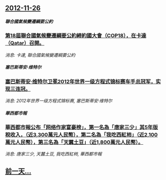 ## [2012-11-26](/news/2012/11/26/index.md)

##### 聯合國氣候變遷綱要公約
### [ 第18屆聯合國氣候變遷綱要公約締約國大會（COP18），在卡達（Qatar）召開。](/news/2012/11/26/第18屆聯合國氣候變遷綱要公約締約國大會-COP18-在卡達-Qatar-召開.md)
_消息: 卡達, 聯合國氣候變遷綱要公約_

##### 塞巴斯蒂安·维特尔
### [ 塞巴斯蒂安·维特尔卫冕2012年世界一级方程式锦标赛车手总冠军，实现三连冠。](/news/2012/11/26/塞巴斯蒂安-维特尔卫冕2012年世界一级方程式锦标赛车手总冠军-实现三连冠.md)
_消息: 2012年世界一级方程式锦标赛, 塞巴斯蒂安·维特尔_

##### 華西都市報
### [ 華西都市報公布「网络作家富豪榜」，第一名為「唐家三少」其5年版稅收入，（近3,300萬元人民幣），第二名為「我吃西紅柿」（近2,100萬元人民幣），第三名為「天蠶土豆」（近1,800萬元人民幣）。](/news/2012/11/26/華西都市報公布-网络作家富豪榜-第一名為-唐家三少-其5年版稅收入-近3300萬元人民幣-第二名為-我吃西紅柿.md)
_消息: 唐家三少, 天蠶土豆, 我吃西紅柿, 華西都市報_

## [前一天...](/news/2012/11/24/index.md)


